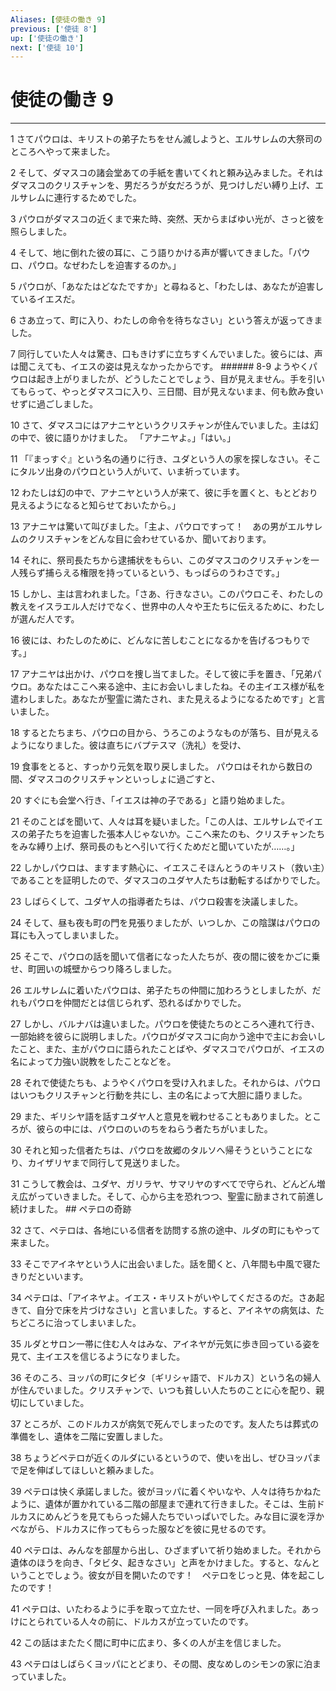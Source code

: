 ```yaml
---
Aliases: [使徒の働き 9]
previous: ['使徒 8']
up: ['使徒の働き']
next: ['使徒 10']
---
```

# 使徒の働き 9

***




1 
さてパウロは、キリストの弟子たちをせん滅しようと、エルサレムの大祭司のところへやって来ました。 



2 
そして、ダマスコの諸会堂あての手紙を書いてくれと頼み込みました。それはダマスコのクリスチャンを、男だろうが女だろうが、見つけしだい縛り上げ、エルサレムに連行するためでした。 



3 
パウロがダマスコの近くまで来た時、突然、天からまばゆい光が、さっと彼を照らしました。 



4 
そして、地に倒れた彼の耳に、こう語りかける声が響いてきました。「パウロ、パウロ。なぜわたしを迫害するのか。」 



5 
パウロが、「あなたはどなたですか」と尋ねると、「わたしは、あなたが迫害しているイエスだ。 



6 
さあ立って、町に入り、わたしの命令を待ちなさい」という答えが返ってきました。 



7 
同行していた人々は驚き、口もきけずに立ちすくんでいました。彼らには、声は聞こえても、イエスの姿は見えなかったからです。 ###### 8-9 ようやくパウロは起き上がりましたが、どうしたことでしょう、目が見えません。手を引いてもらって、やっとダマスコに入り、三日間、目が見えないまま、何も飲み食いせずに過ごしました。 



10 
さて、ダマスコにはアナニヤというクリスチャンが住んでいました。主は幻の中で、彼に語りかけました。 「アナニヤよ。」「はい。」 



11 
「『まっすぐ』という名の通りに行き、ユダという人の家を探しなさい。そこにタルソ出身のパウロという人がいて、いま祈っています。 



12 
わたしは幻の中で、アナニヤという人が来て、彼に手を置くと、もとどおり見えるようになると知らせておいたから。」 



13 
アナニヤは驚いて叫びました。「主よ、パウロですって！　あの男がエルサレムのクリスチャンをどんな目に会わせているか、聞いております。 



14 
それに、祭司長たちから逮捕状をもらい、このダマスコのクリスチャンを一人残らず捕らえる権限を持っているという、もっぱらのうわさです。」 



15 
しかし、主は言われました。「さあ、行きなさい。このパウロこそ、わたしの教えをイスラエル人だけでなく、世界中の人々や王たちに伝えるために、わたしが選んだ人です。 



16 
彼には、わたしのために、どんなに苦しむことになるかを告げるつもりです。」 



17 
アナニヤは出かけ、パウロを捜し当てました。そして彼に手を置き、「兄弟パウロ。あなたはここへ来る途中、主にお会いしましたね。その主イエス様が私を遣わしました。あなたが聖霊に満たされ、また見えるようになるためです」と言いました。 



18 
するとたちまち、パウロの目から、うろこのようなものが落ち、目が見えるようになりました。彼は直ちにバプテスマ（洗礼）を受け、 



19 
食事をとると、すっかり元気を取り戻しました。 パウロはそれから数日の間、ダマスコのクリスチャンといっしょに過ごすと、 



20 
すぐにも会堂へ行き、「イエスは神の子である」と語り始めました。 



21 
そのことばを聞いて、人々は耳を疑いました。「この人は、エルサレムでイエスの弟子たちを迫害した張本人じゃないか。ここへ来たのも、クリスチャンたちをみな縛り上げ、祭司長のもとへ引いて行くためだと聞いていたが……。」 



22 
しかしパウロは、ますます熱心に、イエスこそほんとうのキリスト（救い主）であることを証明したので、ダマスコのユダヤ人たちは動転するばかりでした。 



23 
しばらくして、ユダヤ人の指導者たちは、パウロ殺害を決議しました。 



24 
そして、昼も夜も町の門を見張りましたが、いつしか、この陰謀はパウロの耳にも入ってしまいました。 



25 
そこで、パウロの話を聞いて信者になった人たちが、夜の間に彼をかごに乗せ、町囲いの城壁からつり降ろしました。 



26 
エルサレムに着いたパウロは、弟子たちの仲間に加わろうとしましたが、だれもパウロを仲間だとは信じられず、恐れるばかりでした。 



27 
しかし、バルナバは違いました。パウロを使徒たちのところへ連れて行き、一部始終を彼らに説明しました。パウロがダマスコに向かう途中で主にお会いしたこと、また、主がパウロに語られたことばや、ダマスコでパウロが、イエスの名によって力強い説教をしたことなどを。 



28 
それで使徒たちも、ようやくパウロを受け入れました。それからは、パウロはいつもクリスチャンと行動を共にし、主の名によって大胆に語りました。 



29 
また、ギリシヤ語を話すユダヤ人と意見を戦わせることもありました。ところが、彼らの中には、パウロのいのちをねらう者たちがいました。 



30 
それと知った信者たちは、パウロを故郷のタルソへ帰そうということになり、カイザリヤまで同行して見送りました。 



31 
こうして教会は、ユダヤ、ガリラヤ、サマリヤのすべてで守られ、どんどん増え広がっていきました。そして、心から主を恐れつつ、聖霊に励まされて前進し続けました。 ## ペテロの奇跡 



32 
さて、ペテロは、各地にいる信者を訪問する旅の途中、ルダの町にもやって来ました。 



33 
そこでアイネヤという人に出会いました。話を聞くと、八年間も中風で寝たきりだといいます。 



34 
ペテロは、「アイネヤよ。イエス・キリストがいやしてくださるのだ。さあ起きて、自分で床を片づけなさい」と言いました。すると、アイネヤの病気は、たちどころに治ってしまいました。 



35 
ルダとサロン一帯に住む人々はみな、アイネヤが元気に歩き回っている姿を見て、主イエスを信じるようになりました。 



36 
そのころ、ヨッパの町にタビタ〔ギリシャ語で、ドルカス〕という名の婦人が住んでいました。クリスチャンで、いつも貧しい人たちのことに心を配り、親切にしていました。 



37 
ところが、このドルカスが病気で死んでしまったのです。友人たちは葬式の準備をし、遺体を二階に安置しました。 



38 
ちょうどペテロが近くのルダにいるというので、使いを出し、ぜひヨッパまで足を伸ばしてほしいと頼みました。 



39 
ペテロは快く承諾しました。彼がヨッパに着くやいなや、人々は待ちかねたように、遺体が置かれている二階の部屋まで連れて行きました。そこは、生前ドルカスにめんどうを見てもらった婦人たちでいっぱいでした。みな目に涙を浮かべながら、ドルカスに作ってもらった服などを彼に見せるのです。 



40 
ペテロは、みんなを部屋から出し、ひざまずいて祈り始めました。それから遺体のほうを向き、「タビタ、起きなさい」と声をかけました。すると、なんということでしょう。彼女が目を開いたのです！　ペテロをじっと見、体を起こしたのです！ 



41 
ペテロは、いたわるように手を取って立たせ、一同を呼び入れました。あっけにとられている人々の前に、ドルカスが立っていたのです。 



42 
この話はまたたく間に町中に広まり、多くの人が主を信じました。 



43 
ペテロはしばらくヨッパにとどまり、その間、皮なめしのシモンの家に泊まっていました。

